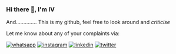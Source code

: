 ### Hi there 👋, I'm IV

And..............
This is my github, feel free to look around and *criticise*

Let me know about any of your complaints via:

<div>
  <a href="https://wa.me/+250727663656"><img src="https://user-images.githubusercontent.com/65293976/185197546-c864739e-59d8-4386-94dc-28d447ffe8e1.png" alt="whatsapp"></a>
  <a href="https://www.instagram.com/iva1nqueur"><img src="https://user-images.githubusercontent.com/65293976/185198234-42fa10a5-826e-42d3-80d1-bbad7e550b7a.png" alt="instagram"></a>
  <a href="https://www.linkedin.com/in/ivainqueur"><img src="https://user-images.githubusercontent.com/65293976/185198767-0de8862e-2621-471a-816b-141feb9f775f.png" alt="linkedin"></a>
  <a href="https://twitter.com/I_Vainqueur"><img src="https://user-images.githubusercontent.com/65293976/185200780-6b8f52bc-e652-4790-9b6e-adc011453f9a.png" alt="twitter"></a>

  
</div>

